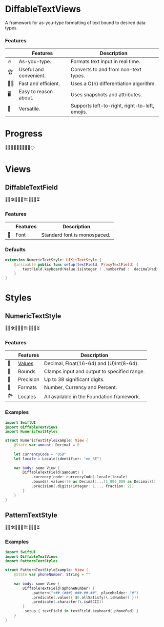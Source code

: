 # DiffableTextViews

A framework for as-you-type formatting of text bound to desired data types.

### Features

|   | Features | Description |
|---|----------|-------------|
| :fire: | As-you-type. | Formats text input in real time. |
| :trophy: | Useful and convenient. | Converts to and from non-text types. |
| :running_man: | Fast and efficient. | Uses a O(n) differentiation algorithm. |
| :desktop_computer: | Easy to reason about. | Uses snapshots and attributes. |
| :book: | Versatile. | Supports left-to-right, right-to-left, emojis. |

# Progress

🔵🔵🔵🔵🔵🔵🔵🔵🔵⚪️

# Views

## DiffableTextField

👷‍♂️🛠🚧🚧🧱🏗🧱🚧🚧⏳

### Features

|   | Features | Description |
|---|----------|-------------|
| :straight_ruler: | Font | Standard font is monospaced. |

### Defaults

```swift
extension NumericTextStyle: UIKitTextStyle {    
    @inlinable public func setup(textField: ProxyTextField) {
        textField.keyboard(Value.isInteger ? .numberPad : .decimalPad)
    }
}
```

# Styles

## NumericTextStyle 

👷‍♂️🛠🚧🚧🧱🏗🧱🚧🚧⏳

### Features

|   | Features | Description |
|---|----------|-------------|
| :arrows_counterclockwise: | [Values](../main/Notes/NumericTextStyles/VALUES.md) | Decimal, Float(16-64) and (U)Int(8-64). |
| :straight_ruler: | Bounds | Clamps input and output to specified range. |
| :mag_right: | Precision | Up to 38 significant digits. |
| :art: | Formats | Number, Currency and Percent. |
| :national_park: | Locales | All available in the Foundation framework. |

### Examples

```swift
import SwiftUI
import DiffableTextViews
import NumericTextStyles

struct NumericTextStyleExample: View {
    @State var amount: Decimal = 0
    
    let currencyCode = "USD"
    let locale = Locale(identifier: "en_SE")
    
    var body: some View {
        DiffableTextField($amount) {
            .currency(code: currencyCode).locale(locale)
            .bounds(.values((0 as Decimal)...(1_000_000 as Decimal)))
            .precision(.digits(integer: 1..., fraction: 2))
        }
    }
}
```

## PatternTextStyle

👷‍♂️🛠🚧🚧🧱🏗🧱🚧🚧⏳

### Examples

```swift
import SwiftUI
import DiffableTextViews
import PatternTextStyles

struct PatternTextStyleExample: View {
    @State var phoneNumber: String = ""
    
    var body: some View {
        DiffableTextField($phoneNumber) {
            .pattern("+## (###) ###-##-##", placeholder: "#")
            .predicate(.value({ $0.allSatisfy(\.isNumber) }))
            .predicate(.character(\.isASCII))
        }
        .setup { textField in textField.keyboard(.phonePad) }
    }
}
```
